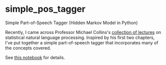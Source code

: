 # simple_pos_tagger
Simple Part-of-Speech Tagger (Hidden Markov Model in Python)

Recently, I came across Professor Michael Collins's [collection of lectures](http://www.cs.columbia.edu/~mcollins/) on  statistical natural language processing. Inspired by his first two chapters, I've put together a simple part-of-speech tagger that incorporates many of the concepts covered.

See [this notebook](https://github.com/jtgonz/simple_pos_tagger/blob/master/POS%20Tagging%20in%20Python.ipynb) for details.